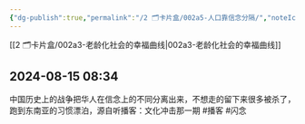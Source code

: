 ```yaml
---
{"dg-publish":true,"permalink":"/2 🗂️卡片盒/002a5-人口靠信念分隔/","noteIcon":"1","created":"2024-08-15T08:34:00","updated":"2024-10-04T09:12"}
---
```



[[2 🗂️卡片盒/002a3-老龄化社会的幸福曲线\|002a3-老龄化社会的幸福曲线]]

## 2024-08-15 08:34

中国历史上的战争把华人在信念上的不同分离出来，不想走的留下来很多被杀了，跑到东南亚的习惯漂泊，源自听播客：文化冲击那一期 #播客 #闪念
